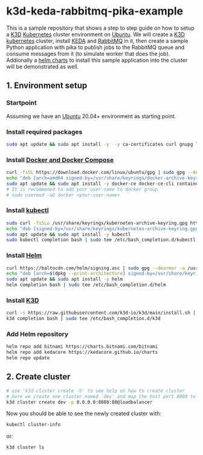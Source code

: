 # k3d-keda-rabbitmq-pika-example

This is a sample repository that shows a step to step guide on how to setup a [K3D](https://k3d.io) [Kubernetes](https://kubernetes.io/) cluster environment on [Ubuntu](https://ubuntu.com/). We will create a [K3D](https://k3d.io) [kubernetes](https://kubernetes.io/) cluster, install [KEDA](https://keda.sh/) and [RabbitMQ](https://www.rabbitmq.com/) in it, then create a sample Python application with pika to publish jobs to the RabbitMQ queue and consume messages from it (to simulate worker that does the job). Addionally a [helm charts](https://helm.sh/) to install this sample application into the cluster will be demonstrated as well.

## 1. Environment setup
### Startpoint
Assuming we have an [Ubuntu](https://ubuntu.com/) 20.04+ environment as starting point.

### Install required packages
```bash
sudo apt update && sudo apt install -y  -y ca-certificates curl gnupg lsb-release software-properties-common
```

### Install [Docker and Docker Compose](https://docs.docker.com/get-started/overview/)
```bash
curl -fsSL https://download.docker.com/linux/ubuntu/gpg | sudo gpg --dearmor -o /usr/share/keyrings/docker-archive-keyring.gpg
echo "deb [arch=amd64 signed-by=/usr/share/keyrings/docker-archive-keyring.gpg] https://download.docker.com/linux/ubuntu $(lsb_release -cs) stable" | sudo tee /etc/apt/sources.list.d/docker.list > /dev/null
sudo apt update && sudo apt install -y docker-ce docker-ce-cli containerd.io docker-compose-plugin
# It is recommened to add your user name to docker group
# sudo usermod -aG docker <your-user-name>
```

### Install [kubectl](https://kubernetes.io/docs/reference/kubectl/kubectl/)
```bash
sudo curl -fsSLo /usr/share/keyrings/kubernetes-archive-keyring.gpg https://packages.cloud.google.com/apt/doc/apt-key.gpg
echo "deb [signed-by=/usr/share/keyrings/kubernetes-archive-keyring.gpg] https://apt.kubernetes.io/ kubernetes-xenial main" | sudo tee /etc/apt/sources.list.d/kubernetes.list
sudo apt update && sudo apt install -y kubectl
sudo kubectl completion bash | sudo tee /etc/bash_completion.d/kubectl
```

### Install [Helm](https://helm.sh/)
```bash
curl https://baltocdn.com/helm/signing.asc | sudo gpg --dearmor -o /usr/share/keyrings/helm.gpg
echo "deb [arch=$(dpkg --print-architecture) signed-by=/usr/share/keyrings/helm.gpg] https://baltocdn.com/helm/stable/debian/ all main" | sudo tee /etc/apt/sources.list.d/helm-stable-debian.list
sudo apt update && sudo apt install -y helm
helm completion bash | sudo tee /etc/bash_completion.d/helm
```

### Install [K3D](https://k3d.io/)
```bash
curl -s https://raw.githubusercontent.com/k3d-io/k3d/main/install.sh | bash
k3d completion bash | sudo tee /etc/bash_completion.d/k3d
```

### Add Helm repository
```bash
helm repo add bitnami https://charts.bitnami.com/bitnami
helm repo add kedacore https://kedacore.github.io/charts
helm repo update
```

## 2. Create cluster
```bash
# use 'k3d cluster create -h' to see help on how to create cluster
# here we create one cluster named 'dev' and map the host port 8080 to the default load balancer in the created cluster
k3d cluster create dev -p 0.0.0.0:8080:80@loadbalancer
```
Now you should be able to see the newly created cluster with:
```bash
kubectl cluster-info
```
or:
```bash
k3d cluster ls
```
